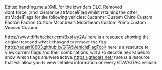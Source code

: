 Edited handling.meta XML for the lowriders DLC. Removed dont_force_grnd_clearance strModelFlag whilst retaining the other strModelFlags for the following vehicles:
Bucanner Custom
Chino Custom
Faction
Faction Custom
Moonbeam
Moonbeam Custom
Primo Custom
Voodoo Custom

https://www.diffchecker.com/Bxsfwy2A/ here is a resource showing the original text and what I changed to remove the flag
https://adam10603.github.io/GTA5VehicleFlagTool/ here is a resource to view current flags and their combinations, will also decode hex values to show which flags are/were active.
https://gtacars.net/ here is a resource that will allow you to view detailed information on every GTAV/GTAO vehicle.
